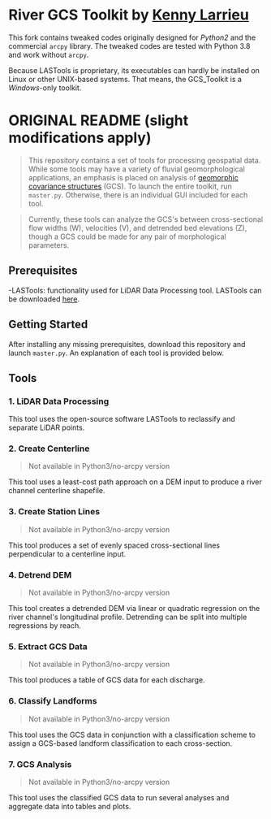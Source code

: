 # River GCS Toolkit by [Kenny Larrieu](https://github.com/klarrieu)

This fork contains tweaked codes originally designed for *Python2* and the commercial ``arcpy`` library. The tweaked codes are tested with Python 3.8 and work without ``arcpy``.

Because LASTools is proprietary, its executables can hardly be installed on Linux or other UNIX-based systems. That means, the GCS_Toolkit is a *Windows*-only toolkit.

# ORIGINAL README (slight modifications apply)

> This repository contains a set of tools for processing geospatial data. While some tools may have a variety of fluvial geomorphological applications, an emphasis is placed on analysis of [geomorphic covariance structures](http://pasternack.ucdavis.edu/research/projects/geomorphic-covariance-structures/) (GCS). To launch the entire toolkit, run `master.py`. Otherwise, there is an individual GUI included for each tool.

> Currently, these tools can analyze the GCS's between cross-sectional flow widths (W), velocities (V), and detrended bed elevations (Z), though a GCS could be made for any pair of morphological parameters.

## Prerequisites


-LASTools: functionality used for LiDAR Data Processing tool. LASTools can be downloaded [here](https://rapidlasso.com/lastools/).

## Getting Started

After installing any missing prerequisites, download this repository and launch `master.py`. An explanation of each tool is provided below.


## Tools

### 1. LiDAR Data Processing

This tool uses the open-source software LASTools to reclassify and separate LiDAR points.

### 2. Create Centerline

> Not available in Python3/no-arcpy version

This tool uses a least-cost path approach on a DEM input to produce a river channel centerline shapefile.

### 3. Create Station Lines

> Not available in Python3/no-arcpy version

This tool produces a set of evenly spaced cross-sectional lines perpendicular to a centerline input.

### 4. Detrend DEM

> Not available in Python3/no-arcpy version

This tool creates a detrended DEM via linear or quadratic regression on the river channel's longitudinal profile. Detrending can be split into multiple regressions by reach.

### 5. Extract GCS Data

> Not available in Python3/no-arcpy version

This tool produces a table of GCS data for each discharge.

### 6. Classify Landforms

> Not available in Python3/no-arcpy version

This tool uses the GCS data in conjunction with a classification scheme to assign a GCS-based landform classification to each cross-section.

### 7. GCS Analysis

> Not available in Python3/no-arcpy version

This tool uses the classified GCS data to run several analyses and aggregate data into tables and plots.
